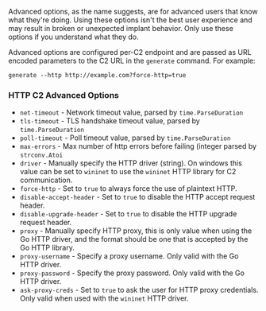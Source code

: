 Advanced options, as the name suggests, are for advanced users that know what they're doing. Using these options isn't the best user experience and may result in broken or unexpected implant behavior. Only use these options if you understand what they do.

Advanced options are configured per-C2 endpoint and are passed as URL encoded parameters to the C2 URL in the `generate` command. For example:

```
generate --http http://example.com?force-http=true
```

### HTTP C2 Advanced Options

* `net-timeout` - Network timeout value, parsed by `time.ParseDuration`
* `tls-timeout` - TLS handshake timeout value, parsed by `time.ParseDuration`
* `poll-timeout` - Poll timeout value, parsed by `time.ParseDuration`
* `max-errors` - Max number of http errors before failing (integer parsed by `strconv.Atoi`
* `driver` - Manually specify the HTTP driver (string). On windows this value can be set to `wininet` to use the `wininet` HTTP library for C2 communication.
* `force-http` - Set to `true` to always force the use of plaintext HTTP.
* `disable-accept-header` - Set to `true` to disable the HTTP accept request header.
* `disable-upgrade-header` - Set to `true` to disable the HTTP upgrade request header.
* `proxy` - Manually specify HTTP proxy, this is only value when using the Go HTTP driver, and the format should be one that is accepted by the Go HTTP library.
* `proxy-username` - Specify a proxy username. Only valid with the Go HTTP driver.
* `proxy-password` - Specify the proxy password. Only valid with the Go HTTP driver.
* `ask-proxy-creds` - Set to `true` to ask the user for HTTP proxy credentials. Only valid when used with the `wininet` HTTP driver.
